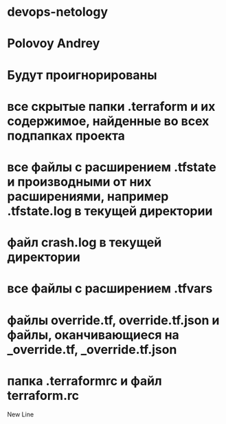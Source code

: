 # devops-netology
# Polovoy Andrey
# Будут проигнорированы
# все скрытые папки .terraform и их содержимое, найденные во всех подпапках проекта
# все файлы с расширением .tfstate и производными от них расширениями, например .tfstate.log в текущей директории
# файл crash.log в текущей директории
# все файлы с расширением .tfvars
# файлы override.tf, override.tf.json и файлы, оканчивающиеся на _override.tf, _override.tf.json
# папка .terraformrc и файл terraform.rc 
New Line
